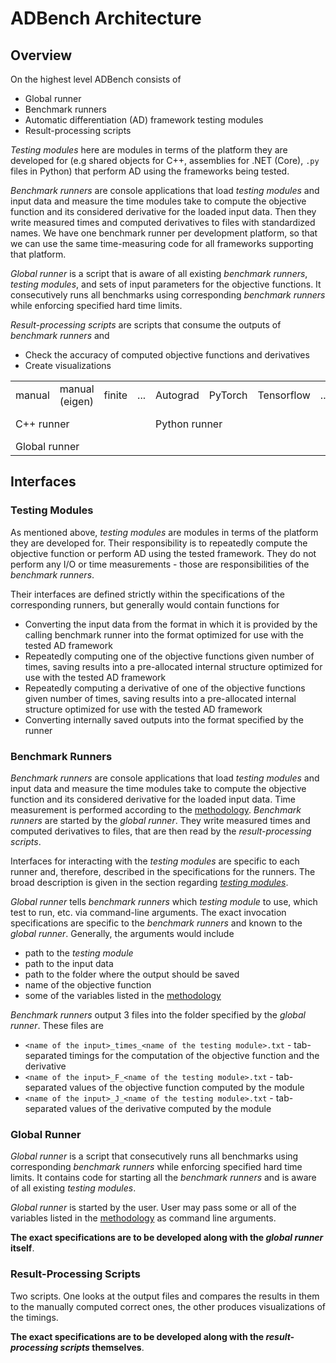 # ADBench Architecture

## Overview

On the highest level ADBench consists of
- Global runner
- Benchmark runners
- Automatic differentiation (AD) framework testing modules
- Result-processing scripts

_Testing modules_ here are modules in terms of the platform they are developed for (e.g shared objects for C++, assemblies for .NET (Core), `.py` files in Python) that perform AD using the frameworks being tested.

_Benchmark runners_ are console applications that load _testing modules_ and input data and measure the time modules take to compute the objective function and its considered derivative for the loaded input data. Then they write measured times and computed derivatives to files with standardized names. We have one benchmark runner per development platform, so that we can use the same time-measuring code for all frameworks supporting that platform.

_Global runner_ is a script that is aware of all existing _benchmark runners_, _testing modules_, and sets of input parameters for the objective functions. It consecutively runs all benchmarks using corresponding _benchmark runners_ while enforcing specified hard time limits.

_Result-processing scripts_ are scripts that consume the outputs of _benchmark runners_ and
- Check the accuracy of computed objective functions and derivatives
- Create visualizations

<table>
  <tr>
    <td>manual</td>
    <td>manual (eigen)</td>
    <td>finite</td>
    <td>...</td>
    <td>Autograd</td>
    <td>PyTorch</td>
    <td>Tensorflow</td>
    <td>...</td>
    <td>DiffSharp</td>
    <td>...</td>
    <td>Zygote</td>
    <td>...</td>
  </tr>
  <tr>
    <td colspan="4">C++ runner</td>
    <td colspan="4">Python runner</td>
    <td colspan="2">.NET runner</td>
    <td colspan="2">Julia runner</td>
  </tr>
  <tr>
    <td colspan="12">Global runner</td>
  </tr>
</table>

## Interfaces

### Testing Modules

As mentioned above, _testing modules_ are modules in terms of the platform they are developed for. Their responsibility is to repeatedly compute the objective function or perform AD using the tested framework. They do not perform any I/O or time measurements - those are responsibilities of the _benchmark runners_.

Their interfaces are defined strictly within the specifications of the corresponding runners, but generally would contain functions for
- Converting the input data from the format in which it is provided by the calling benchmark runner into the format optimized for use with the tested AD framework
- Repeatedly computing one of the objective functions given number of times, saving results into a pre-allocated internal structure optimized for use with the tested AD framework
- Repeatedly computing a derivative of one of the objective functions given number of times, saving results into a pre-allocated internal structure optimized for use with the tested AD framework
- Converting internally saved outputs into the format specified by the runner

### Benchmark Runners

_Benchmark runners_ are console applications that load _testing modules_ and input data and measure the time modules take to compute the objective function and its considered derivative for the loaded input data. Time measurement is performed according to the [methodology](Methodology.md). _Benchmark runners_ are started by the _global runner_. They write measured times and computed derivatives to files, that are then read by the _result-processing scripts_.

Interfaces for interacting with the _testing modules_ are specific to each runner and, therefore, described in the specifications for the runners. The broad description is given in the section regarding [_testing modules_](#testing-modules).

_Global runner_ tells _benchmark runners_ which _testing module_ to use, which test to run, etc. via command-line arguments. The exact invocation specifications are specific to the _benchmark runners_ and known to the _global runner_. Generally, the arguments would include
- path to the _testing module_
- path to the input data
- path to the folder where the output should be saved
- name of the objective function
- some of the variables listed in the [methodology](Methodology.md)

_Benchmark runners_ output 3 files into the folder specified by the _global runner_. These files are
- `<name of the input>_times_<name of the testing module>.txt` - tab-separated timings for the computation of the objective function and the derivative
- `<name of the input>_F_<name of the testing module>.txt` - tab-separated values of the objective function computed by the module
- `<name of the input>_J_<name of the testing module>.txt` - tab-separated values of the derivative computed by the module

### Global Runner

_Global runner_ is a script that consecutively runs all benchmarks using corresponding _benchmark runners_ while enforcing specified hard time limits.
It contains code for starting all the _benchmark runners_ and is aware of all existing _testing modules_.

_Global runner_ is started by the user. User may pass some or all of the variables listed in the [methodology](Methodology.md) as command line arguments.

__The exact specifications are to be developed along with the _global runner_ itself__.

### Result-Processing Scripts

Two scripts. One looks at the output files and compares the results in them to the manually computed correct ones, the other produces visualizations of the timings.

__The exact specifications are to be developed along with the _result-processing scripts_ themselves__.

